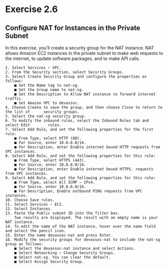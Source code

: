 # Exercise 2.6## Configure NAT for Instances in the Private SubnetIn this exercise, you’ll create a security group for the NAT instance. NAT allows AmazonEC2 instances in the private subnet to make web requests to the internet, to update softwarepackages, and to make API calls.	1. Select Services ➢ VPC.	2. From the Security section, select Security Groups.	3. Select Create Security Group and configure the properties as follows:		■ Set the Name tag to nat-sg.		■ Set the Group name to nat-sg.		■ Set the Description to Allow NAT instance to forward internet traffic.		■ Set Amazon VPC to devassoc.	4. Choose Create to save the group, and then choose Close to return to the list of 		security groups.	5. Select the nat-sg security group.	6. To modify the inbound rules, select the Inbound Rules tab and select Edit 		rules.	7. Select Add Rule, and set the following properties for the first rule:		■ From Type, select HTTP (80).		■ For Source, enter 10.0.0.0/16.
		■ For Description, enter Enable internet bound HTTP requests from VPC instances.	8. Select Add Rule, and set the following properties for this rule:		■ From Type, select HTTPS (443).		■ For Source, enter 10.0.0.0/16.		■ For Description, enter Enable internet bound HTTPS. requests from VPC instances.	9. Select Add Rule, and set the following properties for this rule:		■ From Type, select All ICMP – IPv4.		■ For Source, enter 10.0.0.0/16.		■ For Description, Enable outbound PING requests from VPC instances.	10. Choose Save rules.
	11. Select Services ➢ EC2.	12. Select Instances.	13. Paste the Public subnet ID into the filter box.		Two results are displayed. The result with an empty name is your NAT instance.	14. To edit the name of the NAT instance, hover over the name field and select the pencil icon.	15. Enter the name devassoc-nat and press Enter.	16. Modify the security groups for devassoc-nat to include the nat-sg group as follows:		■ Select the devassoc-nat instance and select Actions.		■ Select Networking ➢ Change Security Groups.		■ Select nat-sg. You can clear the default.		■ Select Assign Security Group.